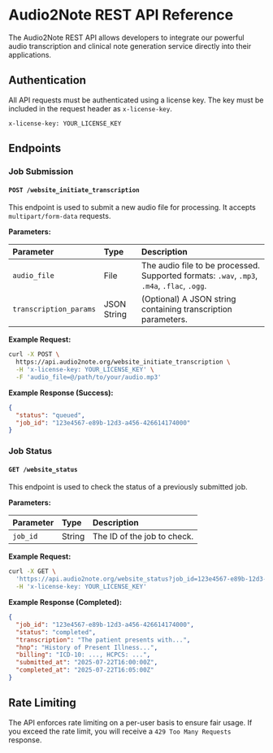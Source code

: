 # Audio2Note REST API Reference

The Audio2Note REST API allows developers to integrate our powerful audio transcription and clinical note generation service directly into their applications.

## Authentication

All API requests must be authenticated using a license key. The key must be included in the request header as `x-license-key`.

```
x-license-key: YOUR_LICENSE_KEY
```

## Endpoints

### Job Submission

#### `POST /website_initiate_transcription`

This endpoint is used to submit a new audio file for processing. It accepts `multipart/form-data` requests.

**Parameters:**

| Parameter | Type | Description |
| :--- | :--- | :--- |
| `audio_file` | File | The audio file to be processed. Supported formats: `.wav`, `.mp3`, `.m4a`, `.flac`, `.ogg`. |
| `transcription_params` | JSON String | (Optional) A JSON string containing transcription parameters. |

**Example Request:**

```bash
curl -X POST \
  https://api.audio2note.org/website_initiate_transcription \
  -H 'x-license-key: YOUR_LICENSE_KEY' \
  -F 'audio_file=@/path/to/your/audio.mp3'
```

**Example Response (Success):**

```json
{
  "status": "queued",
  "job_id": "123e4567-e89b-12d3-a456-426614174000"
}
```

### Job Status

#### `GET /website_status`

This endpoint is used to check the status of a previously submitted job.

**Parameters:**

| Parameter | Type | Description |
| :--- | :--- | :--- |
| `job_id` | String | The ID of the job to check. |

**Example Request:**

```bash
curl -X GET \
  'https://api.audio2note.org/website_status?job_id=123e4567-e89b-12d3-a456-426614174000' \
  -H 'x-license-key: YOUR_LICENSE_KEY'
```

**Example Response (Completed):**

```json
{
  "job_id": "123e4567-e89b-12d3-a456-426614174000",
  "status": "completed",
  "transcription": "The patient presents with...",
  "hnp": "History of Present Illness...",
  "billing": "ICD-10: ..., HCPCS: ...",
  "submitted_at": "2025-07-22T16:00:00Z",
  "completed_at": "2025-07-22T16:05:00Z"
}
```

## Rate Limiting

The API enforces rate limiting on a per-user basis to ensure fair usage. If you exceed the rate limit, you will receive a `429 Too Many Requests` response.